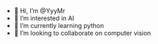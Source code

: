 - 👋 Hi, I’m @YyyMr
- 👀 I’m interested in AI
- 🌱 I’m currently learning python
- 💞️ I’m looking to collaborate on computer vision

<!---
YyyMr/YyyMr is a ✨ special ✨ repository because its `README.md` (this file) appears on your GitHub profile.
You can click the Preview link to take a look at your changes.
--->
